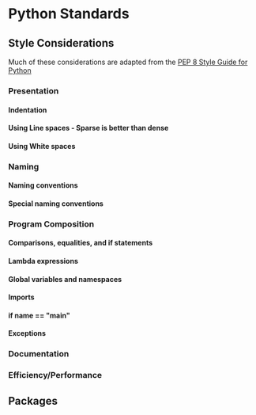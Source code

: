# Python Standards
## Style Considerations
Much of these considerations are adapted from the [PEP 8  Style Guide for Python](https://peps.python.org/pep-0008/])
### Presentation
#### Indentation
#### Using Line spaces - Sparse is better than dense
#### Using White spaces
### Naming
#### Naming conventions
#### Special naming conventions
### Program Composition
#### Comparisons, equalities, and if statements
#### Lambda expressions
#### Global variables and namespaces
#### Imports
#### if __name__ == "__main__"
#### Exceptions
### Documentation
### Efficiency/Performance
## Packages
